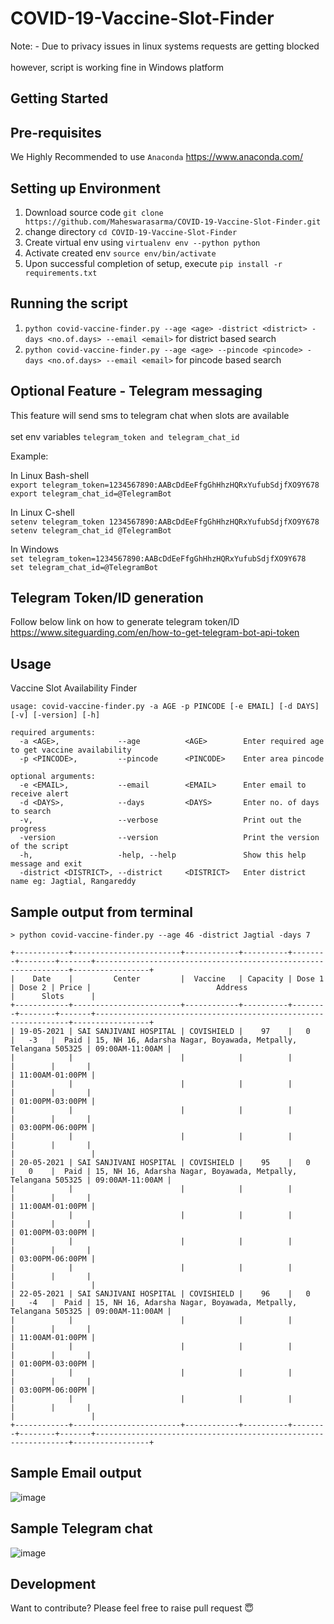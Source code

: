 # COVID-19-Vaccine-Slot-Finder

Note: - Due to privacy issues in linux systems requests are getting blocked <br><br>
however, script is working fine in Windows platform

## Getting Started

## Pre-requisites

We Highly Recommended to use `Anaconda`  https://www.anaconda.com/


## Setting up Environment

1. Download source code `git clone https://github.com/Maheswarasarma/COVID-19-Vaccine-Slot-Finder.git`
2. change directory `cd COVID-19-Vaccine-Slot-Finder`
3. Create virtual env using `virtualenv env --python python`
4. Activate created env `source env/bin/activate`
5. Upon successful completion of setup, execute  `pip install -r requirements.txt`


## Running the script
1. `python covid-vaccine-finder.py --age <age> -district <district> -days <no.of.days> --email <email>` for district based search
2. `python covid-vaccine-finder.py --age <age> --pincode <pincode> -days <no.of.days> --email <email>` for pincode based search


## Optional Feature - Telegram messaging
This feature will send sms to telegram chat when slots are available <br><br>
set env variables `telegram_token and telegram_chat_id`

Example:<br/>

In Linux Bash-shell <br/>
`export telegram_token=1234567890:AABcDdEeFfgGhHhzHQRxYufubSdjfXO9Y678`
<br/>
 `export telegram_chat_id=@TelegramBot`
 
In Linux C-shell <br/>
`setenv telegram_token 1234567890:AABcDdEeFfgGhHhzHQRxYufubSdjfXO9Y678`
<br/>
`setenv telegram_chat_id @TelegramBot`

In Windows <br/>
`set telegram_token=1234567890:AABcDdEeFfgGhHhzHQRxYufubSdjfXO9Y678`
<br/>
`set telegram_chat_id=@TelegramBot`


## Telegram Token/ID generation <br/>
Follow below link on how to generate telegram token/ID <br/>
https://www.siteguarding.com/en/how-to-get-telegram-bot-api-token

## Usage
Vaccine Slot Availability Finder

`usage: covid-vaccine-finder.py -a AGE -p PINCODE [-e EMAIL] [-d DAYS] [-v] [-version] [-h]`
```
required arguments:
  -a <AGE>,             --age          <AGE>        Enter required age to get vaccine availability
  -p <PINCODE>,         --pincode      <PINCODE>    Enter area pincode
  
optional arguments:
  -e <EMAIL>,           --email        <EMAIL>      Enter email to receive alert
  -d <DAYS>,            --days         <DAYS>       Enter no. of days to search
  -v,                   --verbose                   Print out the progress
  -version              --version                   Print the version of the script
  -h,                   -help, --help               Show this help message and exit
  -district <DISTRICT>, --district     <DISTRICT>   Enter district name eg: Jagtial, Rangareddy
```

## Sample output from terminal

```
> python covid-vaccine-finder.py --age 46 -district Jagtial -days 7

+------------+------------------------+------------+----------+--------+--------+-------+----------------------------------------------------------------+-----------------+
|    Date    |         Center         |  Vaccine   | Capacity | Dose 1 | Dose 2 | Price |                            Address                             |      Slots      |
+------------+------------------------+------------+----------+--------+--------+-------+----------------------------------------------------------------+-----------------+
| 19-05-2021 | SAI SANJIVANI HOSPITAL | COVISHIELD |    97    |   0    |   -3   |  Paid | 15, NH 16, Adarsha Nagar, Boyawada, Metpally, Telangana 505325 | 09:00AM-11:00AM |
|            |                        |            |          |        |        |       |                                                                | 11:00AM-01:00PM |
|            |                        |            |          |        |        |       |                                                                | 01:00PM-03:00PM |
|            |                        |            |          |        |        |       |                                                                | 03:00PM-06:00PM |
|            |                        |            |          |        |        |       |                                                                |                 |
| 20-05-2021 | SAI SANJIVANI HOSPITAL | COVISHIELD |    95    |   0    |   0    |  Paid | 15, NH 16, Adarsha Nagar, Boyawada, Metpally, Telangana 505325 | 09:00AM-11:00AM |
|            |                        |            |          |        |        |       |                                                                | 11:00AM-01:00PM |
|            |                        |            |          |        |        |       |                                                                | 01:00PM-03:00PM |
|            |                        |            |          |        |        |       |                                                                | 03:00PM-06:00PM |
|            |                        |            |          |        |        |       |                                                                |                 |
| 22-05-2021 | SAI SANJIVANI HOSPITAL | COVISHIELD |    96    |   0    |   -4   |  Paid | 15, NH 16, Adarsha Nagar, Boyawada, Metpally, Telangana 505325 | 09:00AM-11:00AM |
|            |                        |            |          |        |        |       |                                                                | 11:00AM-01:00PM |
|            |                        |            |          |        |        |       |                                                                | 01:00PM-03:00PM |
|            |                        |            |          |        |        |       |                                                                | 03:00PM-06:00PM |
|            |                        |            |          |        |        |       |                                                                |                 |
+------------+------------------------+------------+----------+--------+--------+-------+----------------------------------------------------------------+-----------------+
```


## Sample Email output

![image](https://user-images.githubusercontent.com/25954119/118475219-9964e300-b729-11eb-9687-6ea62a64d8bf.png)



## Sample Telegram chat

![image](https://user-images.githubusercontent.com/25954119/118475510-f82a5c80-b729-11eb-8dcd-4083ffb95072.png)


 ## Development
 
 Want to contribute? Please feel free to raise pull request 😇
